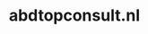 ---
layout: post
title: "abdtopconsult.nl"
internal_url: "/dutchgov/abdtopconsult.nl.html"
subdomains_count: 2
all_subdomains_count: 2
urls_count: 2
ssl_rank: 0
http_rank: 75
url_link: /data/abdtopconsult.nl/urls.txt
all_subdomains_link: /data/abdtopconsult.nl/all_subdomains.txt
subdomains_link: /data/abdtopconsult.nl/subdomains.txt
categories: dutchgov
---